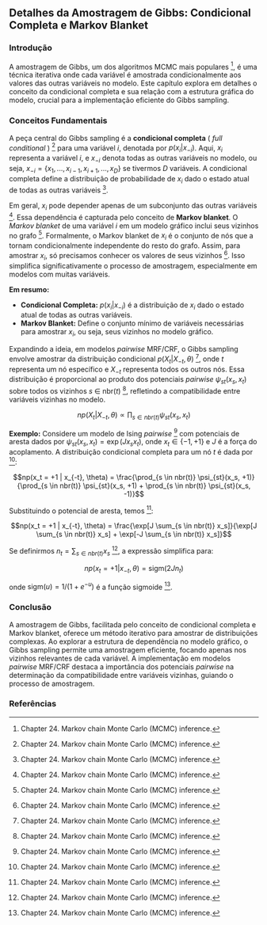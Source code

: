 ## Detalhes da Amostragem de Gibbs: Condicional Completa e Markov Blanket

### Introdução
A amostragem de Gibbs, um dos algoritmos MCMC mais populares [^2], é uma técnica iterativa onde cada variável é amostrada condicionalmente aos valores das outras variáveis no modelo. Este capítulo explora em detalhes o conceito da condicional completa e sua relação com a estrutura gráfica do modelo, crucial para a implementação eficiente do Gibbs sampling.

### Conceitos Fundamentais

A peça central do Gibbs sampling é a **condicional completa** ( *full conditional* ) [^2] para uma variável *i*, denotada por $p(x_i | x_{-i})$. Aqui, $x_i$ representa a variável *i*, e $x_{-i}$ denota todas as outras variáveis no modelo, ou seja, $x_{-i} = \{x_1, ..., x_{i-1}, x_{i+1}, ..., x_D\}$ se tivermos *D* variáveis. A condicional completa define a distribuição de probabilidade de $x_i$ dado o estado atual de todas as outras variáveis [^2].

Em geral, $x_i$ pode depender apenas de um subconjunto das outras variáveis [^2]. Essa dependência é capturada pelo conceito de **Markov blanket**. O *Markov blanket* de uma variável *i* em um modelo gráfico inclui seus vizinhos no grafo [^2]. Formalmente, o Markov blanket de $x_i$ é o conjunto de nós que a tornam condicionalmente independente do resto do grafo. Assim, para amostrar $x_i$, só precisamos conhecer os valores de seus vizinhos [^2]. Isso simplifica significativamente o processo de amostragem, especialmente em modelos com muitas variáveis.

**Em resumo:**

*   **Condicional Completa:** $p(x_i | x_{-i})$ é a distribuição de $x_i$ dado o estado atual de todas as outras variáveis.
*   **Markov Blanket:** Define o conjunto mínimo de variáveis necessárias para amostrar $x_i$, ou seja, seus vizinhos no modelo gráfico.

Expandindo a ideia, em modelos *pairwise* MRF/CRF, o Gibbs sampling envolve amostrar da distribuição condicional $p(X_t | X_{-t}, \theta)$ [^2], onde *t* representa um nó específico e $X_{-t}$ representa todos os outros nós. Essa distribuição é proporcional ao produto dos potenciais *pairwise* $\psi_{st}(x_s, x_t)$ sobre todos os vizinhos *s* ∈ nbr(*t*) [^2], refletindo a compatibilidade entre variáveis vizinhas no modelo.

$$np(X_t | X_{-t}, \theta) \propto \prod_{s \in nbr(t)} \psi_{st}(x_s, x_t)$$

**Exemplo:** Considere um modelo de Ising *pairwise* [^2] com potenciais de aresta dados por $\psi_{st}(x_s, x_t) = \exp(J x_s x_t)$, onde $x_t \in \{-1, +1\}$ e *J* é a força do acoplamento. A distribuição condicional completa para um nó *t* é dada por [^2]:

$$np(x_t = +1 | x_{-t}, \theta) = \frac{\prod_{s \in nbr(t)} \psi_{st}(x_s, +1)}{\prod_{s \in nbr(t)} \psi_{st}(x_s, +1) + \prod_{s \in nbr(t)} \psi_{st}(x_s, -1)}$$

Substituindo o potencial de aresta, temos [^2]:

$$np(x_t = +1 | x_{-t}, \theta) = \frac{\exp[J \sum_{s \in nbr(t)} x_s]}{\exp[J \sum_{s \in nbr(t)} x_s] + \exp[-J \sum_{s \in nbr(t)} x_s]}$$

Se definirmos $n_t = \sum_{s \in nbr(t)} x_s$ [^2], a expressão simplifica para:

$$np(x_t = +1 | x_{-t}, \theta) = \text{sigm}(2J n_t)$$

onde $\text{sigm}(u) = 1/(1 + e^{-u})$ é a função sigmoide [^2].

### Conclusão
A amostragem de Gibbs, facilitada pelo conceito de condicional completa e Markov blanket, oferece um método iterativo para amostrar de distribuições complexas. Ao explorar a estrutura de dependência no modelo gráfico, o Gibbs sampling permite uma amostragem eficiente, focando apenas nos vizinhos relevantes de cada variável. A implementação em modelos *pairwise* MRF/CRF destaca a importância dos potenciais *pairwise* na determinação da compatibilidade entre variáveis vizinhas, guiando o processo de amostragem.

### Referências
[^2]: Chapter 24. Markov chain Monte Carlo (MCMC) inference.
<!-- END -->